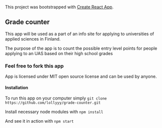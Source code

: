 This project was bootstrapped with [Create React App](https://github.com/facebook/create-react-app).

## Grade counter

This app will be used as a part of an info site for applying to universities of applied sciences in Finland.

The purpose of the app is to count the possible entry level points for people applying to an UAS based on their high school grades

### Feel free to fork this app

App is licensed under MIT open source license and can be used by anyone.


#### Installation
To run this app on your computer simply `git clone https://github.com/lollyyy/grade-counter.git`

Install necessary node modules with `npm install`

And see it in action with `npm start`
